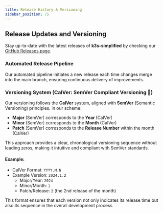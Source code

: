```yaml
---
title: Release History & Versioning
sidebar_position: 75
---
```


## Release Updates and Versioning

Stay up-to-date with the latest releases of **k3s-simplified** by checking our [GitHub Releases page](https://github.com/easystartup-io/k3s-simplified/releases).

### Automated Release Pipeline

Our automated pipeline initiates a new release each time changes merge into the main branch, ensuring continuous delivery of improvements.

### Versioning System (CalVer: SemVer Compliant Versioning 📅)

Our versioning follows the **CalVer** system, aligned with **SemVer** (Semantic Versioning) principles. In our scheme:

- **Major** (SemVer) corresponds to the **Year** (CalVer)
- **Minor** (SemVer) corresponds to the **Month** (CalVer)
- **Patch** (SemVer) corresponds to the **Release Number** within the month (CalVer)

This approach provides a clear, chronological versioning sequence without leading zeros, making it intuitive and compliant with SemVer standards.

#### Example:

- CalVer Format: `YYYY.M.N`
- Example Version: `2024.1.2`
  - Major/Year: `2024`
  - Minor/Month: `1`
  - Patch/Release: `2` (the 2nd release of the month)

This format ensures that each version not only indicates its release time but also its sequence in the overall development process.